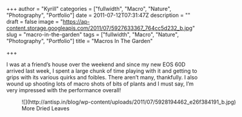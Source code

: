 +++
author = "Kyrill"
categories = ["fullwidth", "Macro", "Nature", "Photography", "Portfolio"]
date = 2011-07-12T07:31:47Z
description = ""
draft = false
image = "https://ap-content.storage.googleapis.com/2011/07/5927633367_764cc5d232_b.jpg"
slug = "macro-in-the-garden"
tags = ["fullwidth", "Macro", "Nature", "Photography", "Portfolio"]
title = "Macros In The Garden"

+++


I was at a friend’s house over the weekend and since my new EOS 60D arrived last week, I spent a large chunk of time playing with it and getting to grips with its various quirks and foibles. There aren’t many, thankfully. I also wound up shooting lots of macro shots of bits of plants and I must say, I’m very impressed with the performance overall!

<figure class="thumbnail wp-caption aligncenter" id="attachment_1037" style="width: 610px">
![](http://antisp.in/blog/wp-content/uploads/2011/07/5928194462_e26f384191_b.jpg)
<figcaption class="caption wp-caption-text">More Dried Leaves</figcaption></figure>
